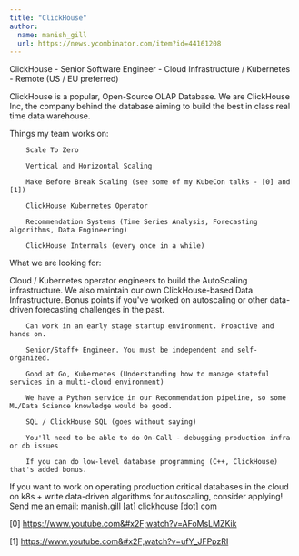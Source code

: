 ```yaml
---
title: "ClickHouse"
author:
  name: manish_gill
  url: https://news.ycombinator.com/item?id=44161208
---
```

ClickHouse - Senior Software Engineer - Cloud Infrastructure &#x2F; Kubernetes - Remote (US &#x2F; EU preferred)

ClickHouse is a popular, Open-Source OLAP Database. We are ClickHouse Inc, the company behind the database aiming to build the best in class real time data warehouse.

Things my team works on:

<pre><code>    Scale To Zero

    Vertical and Horizontal Scaling

    Make Before Break Scaling (see some of my KubeCon talks - [0] and [1])

    ClickHouse Kubernetes Operator

    Recommendation Systems (Time Series Analysis, Forecasting algorithms, Data Engineering)

    ClickHouse Internals (every once in a while)
</code></pre>
What we are looking for:

Cloud &#x2F; Kubernetes operator engineers to build the AutoScaling infrastructure. We also maintain our own ClickHouse-based Data Infrastructure. Bonus points if you&#x27;ve worked on autoscaling or other data-driven forecasting challenges in the past.

<pre><code>    Can work in an early stage startup environment. Proactive and hands on.

    Senior&#x2F;Staff+ Engineer. You must be independent and self-organized.

    Good at Go, Kubernetes (Understanding how to manage stateful services in a multi-cloud environment)

    We have a Python service in our Recommendation pipeline, so some ML&#x2F;Data Science knowledge would be good.

    SQL &#x2F; ClickHouse SQL (goes without saying)

    You&#x27;ll need to be able to do On-Call - debugging production infra or db issues

    If you can do low-level database programming (C++, ClickHouse) that&#x27;s added bonus.</code></pre>
If you want to work on operating production critical databases in the cloud on k8s + write data-driven algorithms for autoscaling, consider applying!
Send me an email: manish.gill [at] clickhouse [dot] com

[0] <a href="https:&#x2F;&#x2F;www.youtube.com&#x2F;watch?v=AFoMsLMZKik" rel="nofollow">https:&#x2F;&#x2F;www.youtube.com&#x2F;watch?v=AFoMsLMZKik</a>

[1] <a href="https:&#x2F;&#x2F;www.youtube.com&#x2F;watch?v=ufY_JFPpzRI" rel="nofollow">https:&#x2F;&#x2F;www.youtube.com&#x2F;watch?v=ufY_JFPpzRI</a>
<JobApplication />
